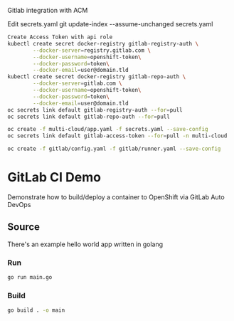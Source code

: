 Gitlab integration with ACM

Edit secrets.yaml
git update-index --assume-unchanged secrets.yaml

```sh
Create Access Token with api role
kubectl create secret docker-registry gitlab-registry-auth \
        --docker-server=registry.gitlab.com \
        --docker-username=openshift-token\
        --docker-password=token\
        --docker-email=user@domain.tld
kubectl create secret docker-registry gitlab-repo-auth \
        --docker-server=gitlab.com \
        --docker-username=openshift-token\
        --docker-password=token\
        --docker-email=user@domain.tld
oc secrets link default gitlab-registry-auth --for=pull
oc secrets link default gitlab-repo-auth --for=pull
```
```sh
oc create -f multi-cloud/app.yaml -f secrets.yaml --save-config
oc secrets link default gitlab-access-token --for=pull -n multi-cloud
```
```sh
oc create -f gitlab/config.yaml -f gitlab/runner.yaml --save-config
```

# GitLab CI Demo

Demonstrate how to build/deploy a container to OpenShift via GitLab Auto DevOps

## Source

There's an example hello world app written in golang

### Run

```sh
go run main.go
```

### Build

```sh
go build . -o main
```
